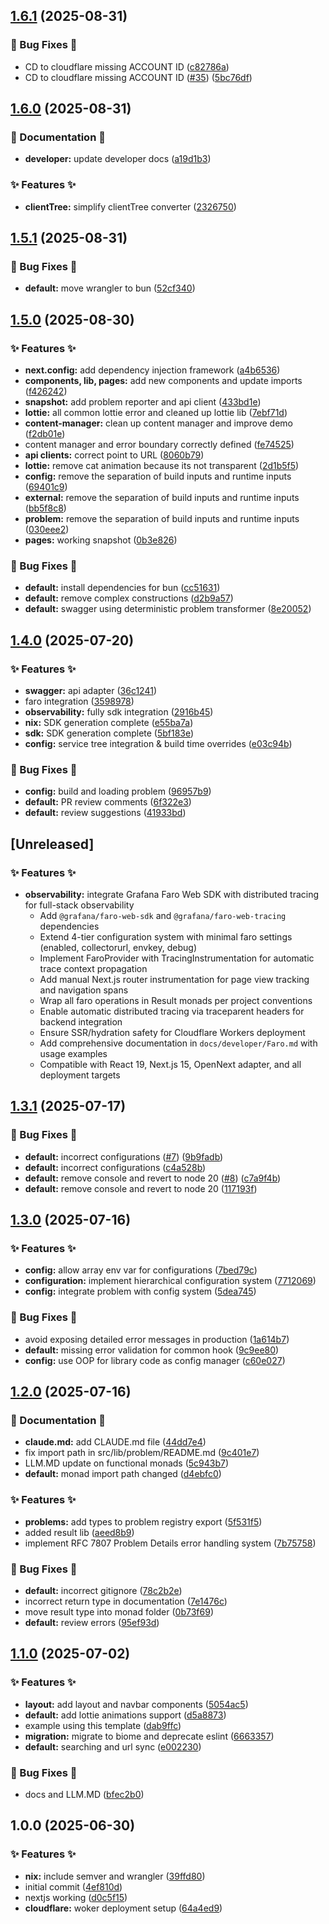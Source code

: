 ## [1.6.1](https://github.com/AtomiCloud/alcohol.argon/compare/v1.6.0...v1.6.1) (2025-08-31)


### 🐛 Bug Fixes 🐛

* CD to cloudflare missing ACCOUNT ID ([c82786a](https://github.com/AtomiCloud/alcohol.argon/commit/c82786a89f42cd0da6cc0c57cb08a583d0618e65))
* CD to cloudflare missing ACCOUNT ID ([#35](https://github.com/AtomiCloud/alcohol.argon/issues/35)) ([5bc76df](https://github.com/AtomiCloud/alcohol.argon/commit/5bc76df45cbe5b17a5862215add3a2eff6982bfa))

## [1.6.0](https://github.com/AtomiCloud/alcohol.argon/compare/v1.5.1...v1.6.0) (2025-08-31)


### 📜 Documentation 📜

* **developer:** update developer docs ([a19d1b3](https://github.com/AtomiCloud/alcohol.argon/commit/a19d1b371ed517208a392e376d0ab3f96ff78894))


### ✨ Features ✨

* **clientTree:** simplify clientTree converter ([2326750](https://github.com/AtomiCloud/alcohol.argon/commit/2326750f860388466245a56dcd90f3277caeacf6))

## [1.5.1](https://github.com/AtomiCloud/alcohol.argon/compare/v1.5.0...v1.5.1) (2025-08-31)


### 🐛 Bug Fixes 🐛

* **default:** move wrangler to bun ([52cf340](https://github.com/AtomiCloud/alcohol.argon/commit/52cf340ea09dd1b92deb478e7c7f48a047ea30cb))

## [1.5.0](https://github.com/AtomiCloud/alcohol.argon/compare/v1.4.0...v1.5.0) (2025-08-30)


### ✨ Features ✨

* **next.config:** add dependency injection framework ([a4b6536](https://github.com/AtomiCloud/alcohol.argon/commit/a4b65367e2562c0ad7719571c48dcbf45cb5d852))
* **components, lib, pages:** add new components and update imports ([f426242](https://github.com/AtomiCloud/alcohol.argon/commit/f426242256bdd1d5a21249fcaabd7e14eeff04e0))
* **snapshot:** add problem reporter and api client ([433bd1e](https://github.com/AtomiCloud/alcohol.argon/commit/433bd1e7f16772e12c068083fab2f075b2afd316))
* **lottie:** all common lottie error and cleaned up lottie lib ([7ebf71d](https://github.com/AtomiCloud/alcohol.argon/commit/7ebf71d59a20d7e73384287de16393748a931a48))
* **content-manager:** clean up content manager and improve demo ([f2db01e](https://github.com/AtomiCloud/alcohol.argon/commit/f2db01e78fdd452b0bc6b8b0c0b25de356362af3))
* content manager and error boundary correctly defined ([fe74525](https://github.com/AtomiCloud/alcohol.argon/commit/fe745254d0ff0b933b4c18a669ac7663da6b7f27))
* **api clients:** correct point to URL ([8060b79](https://github.com/AtomiCloud/alcohol.argon/commit/8060b79da3162306ad1f9f8eb7953e08cc218e7a))
* **lottie:** remove cat animation because its not transparent ([2d1b5f5](https://github.com/AtomiCloud/alcohol.argon/commit/2d1b5f535469ff3994c7309ab2492e6e4b988a69))
* **config:** remove the separation of build inputs and runtime inputs ([69401c9](https://github.com/AtomiCloud/alcohol.argon/commit/69401c9df9bc0a602157b1e8bd4c4319f595e5dc))
* **external:** remove the separation of build inputs and runtime inputs ([bb5f8c8](https://github.com/AtomiCloud/alcohol.argon/commit/bb5f8c859805969117acd7cf132f34d805ef2233))
* **problem:** remove the separation of build inputs and runtime inputs ([030eee2](https://github.com/AtomiCloud/alcohol.argon/commit/030eee220b6482a9af4875807635f977d451bc23))
* **pages:** working snapshot ([0b3e826](https://github.com/AtomiCloud/alcohol.argon/commit/0b3e826a73340468423dfdc18f251904d807fa2d))


### 🐛 Bug Fixes 🐛

* **default:** install dependencies for bun ([cc51631](https://github.com/AtomiCloud/alcohol.argon/commit/cc516313cfe852cf5dfd74e4177ca901ae5300e3))
* **default:** remove complex constructions ([d2b9a57](https://github.com/AtomiCloud/alcohol.argon/commit/d2b9a57d729b910e2fc61127dc2f0c8558303662))
* **default:** swagger using deterministic problem transformer ([8e20052](https://github.com/AtomiCloud/alcohol.argon/commit/8e200524cd6468e078dd38a7b5c61ea704b5acc1))

## [1.4.0](https://github.com/AtomiCloud/alcohol.argon/compare/v1.3.1...v1.4.0) (2025-07-20)


### ✨ Features ✨

* **swagger:** api adapter ([36c1241](https://github.com/AtomiCloud/alcohol.argon/commit/36c124154db248971f2aeb84215ec96b3b083ac9))
* faro integration ([3598978](https://github.com/AtomiCloud/alcohol.argon/commit/3598978e937d99af71e3d24b0f8be0be93d811ff))
* **observability:** fully sdk integration ([2916b45](https://github.com/AtomiCloud/alcohol.argon/commit/2916b45e8067e4ca78e80e42d32062fb244d3ad3))
* **nix:** SDK generation complete ([e55ba7a](https://github.com/AtomiCloud/alcohol.argon/commit/e55ba7ac4b1f24c48ac2738eb78ba9ce72b3ab8d))
* **sdk:** SDK generation complete ([5bf183e](https://github.com/AtomiCloud/alcohol.argon/commit/5bf183e9b674b65c9ab7f1dc348bb8ef00c7e5e6))
* **config:** service tree integration & build time overrides ([e03c94b](https://github.com/AtomiCloud/alcohol.argon/commit/e03c94b13d96d1707be5d4272b64ac5a5aef7bd2))


### 🐛 Bug Fixes 🐛

* **config:** build and loading problem ([96957b9](https://github.com/AtomiCloud/alcohol.argon/commit/96957b9ba23366cd37b359fef94fa74fe58e7270))
* **default:** PR review comments ([6f322e3](https://github.com/AtomiCloud/alcohol.argon/commit/6f322e36dafc5aadde865755005d0cff1f499305))
* **default:** review suggestions ([41933bd](https://github.com/AtomiCloud/alcohol.argon/commit/41933bd05ea0ea83c3d97961624b50f2cfe7db24))

## [Unreleased]

### ✨ Features ✨

* **observability:** integrate Grafana Faro Web SDK with distributed tracing for full-stack observability
  - Add `@grafana/faro-web-sdk` and `@grafana/faro-web-tracing` dependencies
  - Extend 4-tier configuration system with minimal faro settings (enabled, collectorurl, envkey, debug)
  - Implement FaroProvider with TracingInstrumentation for automatic trace context propagation
  - Add manual Next.js router instrumentation for page view tracking and navigation spans
  - Wrap all faro operations in Result monads per project conventions
  - Enable automatic distributed tracing via traceparent headers for backend integration
  - Ensure SSR/hydration safety for Cloudflare Workers deployment
  - Add comprehensive documentation in `docs/developer/Faro.md` with usage examples
  - Compatible with React 19, Next.js 15, OpenNext adapter, and all deployment targets

## [1.3.1](https://github.com/AtomiCloud/alcohol.argon/compare/v1.3.0...v1.3.1) (2025-07-17)


### 🐛 Bug Fixes 🐛

* **default:** incorrect configurations ([#7](https://github.com/AtomiCloud/alcohol.argon/issues/7)) ([9b9fadb](https://github.com/AtomiCloud/alcohol.argon/commit/9b9fadb87f207db3b64ff02949fd5a0966439f73))
* **default:** incorrect configurations ([c4a528b](https://github.com/AtomiCloud/alcohol.argon/commit/c4a528ba86cef04ec29d003e1fd3f24fef6911b5))
* **default:** remove console and revert to node 20 ([#8](https://github.com/AtomiCloud/alcohol.argon/issues/8)) ([c7a9f4b](https://github.com/AtomiCloud/alcohol.argon/commit/c7a9f4b7bcdec2d455d2ce4c108987842870251f))
* **default:** remove console and revert to node 20 ([117193f](https://github.com/AtomiCloud/alcohol.argon/commit/117193fbeea070799ae1167f74c716945c677777))

## [1.3.0](https://github.com/AtomiCloud/alcohol.argon/compare/v1.2.0...v1.3.0) (2025-07-16)


### ✨ Features ✨

* **config:** allow array env var for configurations ([7bed79c](https://github.com/AtomiCloud/alcohol.argon/commit/7bed79ccdecb7ce01dca8528f9de3c293081e436))
* **configuration:** implement hierarchical configuration system ([7712069](https://github.com/AtomiCloud/alcohol.argon/commit/7712069ed02ffaf22a666fbee7483416da60d922))
* **config:** integrate problem with config system ([5dea745](https://github.com/AtomiCloud/alcohol.argon/commit/5dea7458900e36a58975c41ddba08a0936a7f811))


### 🐛 Bug Fixes 🐛

* avoid exposing detailed error messages in production ([1a614b7](https://github.com/AtomiCloud/alcohol.argon/commit/1a614b71ec8ad7c3db20ef0f9b8d8889f642deaf))
* **default:** missing error validation for common hook ([9c9ee80](https://github.com/AtomiCloud/alcohol.argon/commit/9c9ee801c955ff0005ecc8a34cbc9359be95ff39))
* **config:** use OOP for library code as config manager ([c60e027](https://github.com/AtomiCloud/alcohol.argon/commit/c60e027c3780337a3971b9fda70de8b70fea317b))

## [1.2.0](https://github.com/AtomiCloud/alcohol.argon/compare/v1.1.0...v1.2.0) (2025-07-16)


### 📜 Documentation 📜

* **claude.md:** add CLAUDE.md file ([44dd7e4](https://github.com/AtomiCloud/alcohol.argon/commit/44dd7e48a6b1482d163cb00471a6defdadde5a78))
* fix import path in src/lib/problem/README.md ([9c401e7](https://github.com/AtomiCloud/alcohol.argon/commit/9c401e752443e7c9ffa614c76e238a4b12e185f7))
* LLM.MD update on functional monads ([5c943b7](https://github.com/AtomiCloud/alcohol.argon/commit/5c943b7ccdabd2cb2d55a6bcbc00f1cd2f1cb764))
* **default:** monad import path changed ([d4ebfc0](https://github.com/AtomiCloud/alcohol.argon/commit/d4ebfc0db5616c3b03f78a71944e000e0be31f4f))


### ✨ Features ✨

* **problems:** add types to problem registry export ([5f531f5](https://github.com/AtomiCloud/alcohol.argon/commit/5f531f58db014b1f17dbc8d5bb67c80edb19192c))
* added result lib ([aeed8b9](https://github.com/AtomiCloud/alcohol.argon/commit/aeed8b960a2dedd75a0c5d5784a74d44d5c147ee))
* implement RFC 7807 Problem Details error handling system ([7b75758](https://github.com/AtomiCloud/alcohol.argon/commit/7b7575855c1e113d2e7f98bf2d5b1d1529bdbe95))


### 🐛 Bug Fixes 🐛

* **default:** incorrect gitignore ([78c2b2e](https://github.com/AtomiCloud/alcohol.argon/commit/78c2b2ec4215d1ef9af8cff4da8299ac49be5226))
* incorrect return type in documentation ([7e1476c](https://github.com/AtomiCloud/alcohol.argon/commit/7e1476ca117c40954d0563dfe6370ce526072e1c))
* move result type into monad folder ([0b73f69](https://github.com/AtomiCloud/alcohol.argon/commit/0b73f69a343dc60fcb154a40a2880a9e1d6f07cd))
* **default:** review errors ([95ef93d](https://github.com/AtomiCloud/alcohol.argon/commit/95ef93d574f0e4b5d81928e69197c10dbe4c99ea))

## [1.1.0](https://github.com/AtomiCloud/alcohol.argon/compare/v1.0.0...v1.1.0) (2025-07-02)


### ✨ Features ✨

* **layout:** add layout and navbar components ([5054ac5](https://github.com/AtomiCloud/alcohol.argon/commit/5054ac51e8f4ecd8cb55ee8cc36efd25c4f20732))
* **default:** add lottie animations support ([d5a8873](https://github.com/AtomiCloud/alcohol.argon/commit/d5a8873f5d20e80d52991d3399e6edd628840905))
* example using this template ([dab9ffc](https://github.com/AtomiCloud/alcohol.argon/commit/dab9ffc66f08b3ad9f2b7029089bcc34ca97b346))
* **migration:** migrate to biome and deprecate eslint ([6663357](https://github.com/AtomiCloud/alcohol.argon/commit/6663357484f3eda90dabcc886cae3d9eb2a111e0))
* **default:** searching and url sync ([e002230](https://github.com/AtomiCloud/alcohol.argon/commit/e002230a446cef50c4e6caa93ad00ef3c7af0d4e))


### 🐛 Bug Fixes 🐛

* docs and LLM.MD ([bfec2b0](https://github.com/AtomiCloud/alcohol.argon/commit/bfec2b0de30e9ba87a24d5666e497c6796b393c7))

## 1.0.0 (2025-06-30)


### ✨ Features ✨

* **nix:** include semver and wrangler ([39ffd80](https://github.com/AtomiCloud/alcohol.argon/commit/39ffd80f5c2f18d3c0d787a3a8869f942612b275))
* initial commit ([4ef810d](https://github.com/AtomiCloud/alcohol.argon/commit/4ef810d0c6bb66396285328f3c84e1d09ffbfa4c))
* nextjs working ([d0c5f15](https://github.com/AtomiCloud/alcohol.argon/commit/d0c5f15afcfb0a92a4ac3e2db45c69ddd2f0b257))
* **cloudflare:** woker deployment setup ([64a4ed9](https://github.com/AtomiCloud/alcohol.argon/commit/64a4ed9d6d833bd0ff7b78a029818a04a31a438d))
